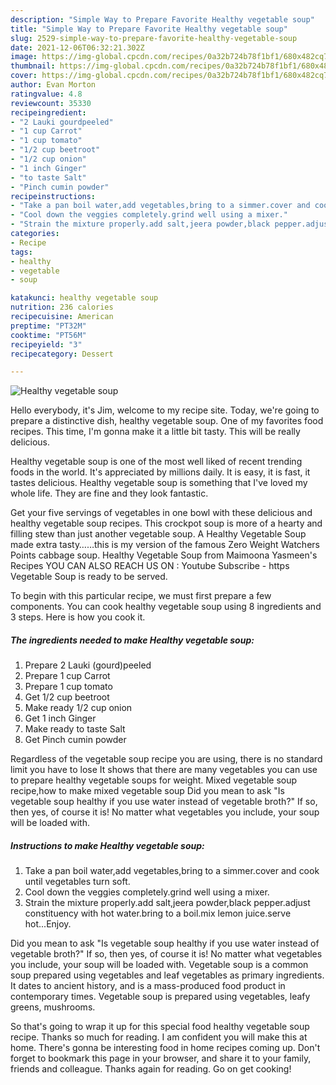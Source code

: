 ```yaml
---
description: "Simple Way to Prepare Favorite Healthy vegetable soup"
title: "Simple Way to Prepare Favorite Healthy vegetable soup"
slug: 2529-simple-way-to-prepare-favorite-healthy-vegetable-soup
date: 2021-12-06T06:32:21.302Z
image: https://img-global.cpcdn.com/recipes/0a32b724b78f1bf1/680x482cq70/healthy-vegetable-soup-recipe-main-photo.jpg
thumbnail: https://img-global.cpcdn.com/recipes/0a32b724b78f1bf1/680x482cq70/healthy-vegetable-soup-recipe-main-photo.jpg
cover: https://img-global.cpcdn.com/recipes/0a32b724b78f1bf1/680x482cq70/healthy-vegetable-soup-recipe-main-photo.jpg
author: Evan Morton
ratingvalue: 4.8
reviewcount: 35330
recipeingredient:
- "2 Lauki gourdpeeled"
- "1 cup Carrot"
- "1 cup tomato"
- "1/2 cup beetroot"
- "1/2 cup onion"
- "1 inch Ginger"
- "to taste Salt"
- "Pinch cumin powder"
recipeinstructions:
- "Take a pan boil water,add vegetables,bring to a simmer.cover and cook until vegetables turn soft."
- "Cool down the veggies completely.grind well using a mixer."
- "Strain the mixture properly.add salt,jeera powder,black pepper.adjust constituency with hot water.bring to a boil.mix lemon juice.serve hot...Enjoy."
categories:
- Recipe
tags:
- healthy
- vegetable
- soup

katakunci: healthy vegetable soup 
nutrition: 236 calories
recipecuisine: American
preptime: "PT32M"
cooktime: "PT56M"
recipeyield: "3"
recipecategory: Dessert

---
```



![Healthy vegetable soup](https://img-global.cpcdn.com/recipes/0a32b724b78f1bf1/680x482cq70/healthy-vegetable-soup-recipe-main-photo.jpg)

Hello everybody, it's Jim, welcome to my recipe site. Today, we're going to prepare a distinctive dish, healthy vegetable soup. One of my favorites food recipes. This time, I'm gonna make it a little bit tasty. This will be really delicious.

Healthy vegetable soup is one of the most well liked of recent trending foods in the world. It's appreciated by millions daily. It is easy, it is fast, it tastes delicious. Healthy vegetable soup is something that I've loved my whole life. They are fine and they look fantastic.

Get your five servings of vegetables in one bowl with these delicious and healthy vegetable soup recipes. This crockpot soup is more of a hearty and filling stew than just another vegetable soup. A Healthy Vegetable Soup made extra tasty……this is my version of the famous Zero Weight Watchers Points cabbage soup. Healthy Vegetable Soup from Maimoona Yasmeen's Recipes YOU CAN ALSO REACH US ON : Youtube Subscribe - https Vegetable Soup is ready to be served.


To begin with this particular recipe, we must first prepare a few components. You can cook healthy vegetable soup using 8 ingredients and 3 steps. Here is how you cook it.

<!--inarticleads1-->

##### The ingredients needed to make Healthy vegetable soup:

1. Prepare 2 Lauki (gourd)peeled
1. Prepare 1 cup Carrot
1. Prepare 1 cup tomato
1. Get 1/2 cup beetroot
1. Make ready 1/2 cup onion
1. Get 1 inch Ginger
1. Make ready to taste Salt
1. Get Pinch cumin powder


Regardless of the vegetable soup recipe you are using, there is no standard limit you have to lose It shows that there are many vegetables you can use to prepare healthy vegetable soups for weight. Mixed vegetable soup recipe,how to make mixed vegetable soup Did you mean to ask "Is vegetable soup healthy if you use water instead of vegetable broth?" If so, then yes, of course it is! No matter what vegetables you include, your soup will be loaded with. 

<!--inarticleads2-->

##### Instructions to make Healthy vegetable soup:

1. Take a pan boil water,add vegetables,bring to a simmer.cover and cook until vegetables turn soft.
1. Cool down the veggies completely.grind well using a mixer.
1. Strain the mixture properly.add salt,jeera powder,black pepper.adjust constituency with hot water.bring to a boil.mix lemon juice.serve hot...Enjoy.


Did you mean to ask "Is vegetable soup healthy if you use water instead of vegetable broth?" If so, then yes, of course it is! No matter what vegetables you include, your soup will be loaded with. Vegetable soup is a common soup prepared using vegetables and leaf vegetables as primary ingredients. It dates to ancient history, and is a mass-produced food product in contemporary times. Vegetable soup is prepared using vegetables, leafy greens, mushrooms. 

So that's going to wrap it up for this special food healthy vegetable soup recipe. Thanks so much for reading. I am confident you will make this at home. There's gonna be interesting food in home recipes coming up. Don't forget to bookmark this page in your browser, and share it to your family, friends and colleague. Thanks again for reading. Go on get cooking!

